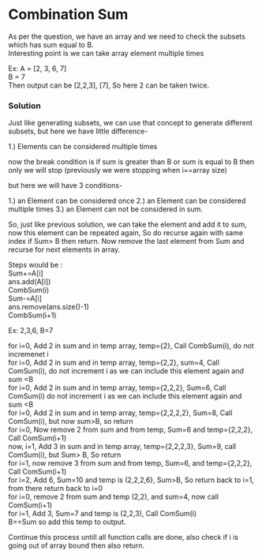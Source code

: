 # Combination Sum #

As per the question, we have an array and we need to check the subsets which has sum equal to B.  
Interesting point is we can take array element multiple times

Ex: A = [2, 3, 6, 7]  
B = 7  
Then output can be [2,2,3], [7], So here 2 can be taken twice.  

### Solution ###

Just like generating subsets, we can use that concept to generate different subsets, but here we have little difference-

1.) Elements can be considered multiple times

now the break condition is if sum is greater than B or sum is equal to B then only we will stop (previously we were stopping when i==array size)

but here we will have 3 conditions-

1.) an Element can be considered once
2.) an Element can be considered multiple times
3.) an Element can not be considered in sum.

So, just like previous solution, we can take the element and add it to sum, now this element can be repeated again, So do recurse again with same index
if Sum> B then return.
Now remove the last element from Sum and recurse for next elements in array.

Steps would be :  
Sum+=A[i]  
ans.add(A[i])  
CombSum(i)  
Sum-=A[i]  
ans.remove(ans.size()-1)  
CombSum(i+1)  


Ex: 2,3,6, B=7

 for i=0, Add 2 in sum and in temp array, temp={2}, Call CombSum(i), do not incremenet i  
 for i=0, Add 2 in sum and in temp array, temp={2,2}, sum=4, Call ComSum(i), do not increment i as we can include this element again and sum <B  
 for i=0, Add 2 in sum and in temp array, temp={2,2,2}, Sum=6, Call ComSum(i) do not increment i as we can include this element again and sum <B    
 for i=0, Add 2 in sum and in temp array, temp={2,2,2,2}, Sum=8, Call ComSum(i), but now sum>B, so return  
 for i=0, Now remove 2 from sum and from temp, Sum=6 and temp={2,2,2}, Call ComSum(i+1)   
 now, i=1, Add 3 in sum and in temp array, temp={2,2,2,3}, Sum=9, call ComSum(i), but Sum> B, So return  
 for i=1, now remove 3 from sum and from temp, Sum=6, and temp={2,2,2}, Call ComSum(i+1)  
 for i=2, Add 6, Sum=10 and temp is (2,2,2,6}, Sum>B, So return back to i=1, from there return back to i=0  
 for i=0, remove 2 from sum and temp (2,2), and sum=4, now call ComSum(i+1)  
 for i=1, Add 3, Sum=7 and temp is (2,2,3), Call ComSum(i)  
 B==Sum so add this temp to output.
 
 Continue this process untill all function calls are done, also check if i is going out of array bound then also return.
